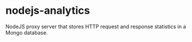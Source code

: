 nodejs-analytics
================

NodeJS proxy server that stores HTTP request and response statistics in a Mongo database.